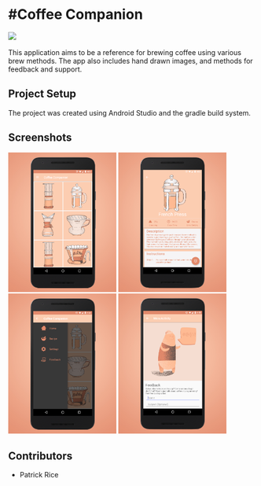 #Coffee Companion
========================

<img id="screen-5" src="Design/screenshots/banner.jpg" width="220" />


This application aims to be a reference for brewing coffee using various brew methods. 
The app also includes hand drawn images, and methods for feedback and support.

## Project Setup
The project was created using Android Studio and the gradle build system.

## Screenshots
<img id="screen-1" src="Design/screenshots/main.jpg" width="220"/>
<img id="screen-2" src="Design/screenshots/method.jpg" width="220"  />
<img id="screen-3" src="Design/screenshots/settings.jpg" width="220" />
<img id="screen-4" src="Design/screenshots/feedback.jpg" width="220"/>

## Contributors
* Patrick Rice